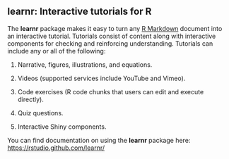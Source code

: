 
learnr: Interactive tutorials for R
-----------------------------------

The **learnr** package makes it easy to turn any [R Markdown](http://rmarkdown.rstudio.com) document into an interactive tutorial. Tutorials consist of content along with interactive components for checking and reinforcing understanding. Tutorials can include any or all of the following:

1.  Narrative, figures, illustrations, and equations.

2.  Videos (supported services include YouTube and Vimeo).

3.  Code exercises (R code chunks that users can edit and execute directly).

4.  Quiz questions.

5.  Interactive Shiny components.

You can find documentation on using the **learnr** package here: <https://rstudio.github.com/learnr/>
